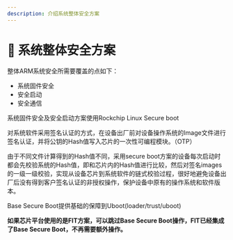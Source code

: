 ```yaml
---
description: 介绍系统整体安全方案
---
```


# 🔐 系统整体安全方案

整体ARM系统安全所需要覆盖的点如下：

* 系统固件安全
* 安全启动
* 安全通信

系统固件安全及安全启动方案使用Rockchip Linux Secure boot

对系统软件采用签名认证的方式，在设备出厂前对设备操作系统的Image文件进行签名认证，并将公钥的Hash值写入芯片的一次性可编程模块。（OTP）

由于不同文件计算得到的Hash值不同，采用secure boot方案的设备每次启动时都会先校验系统的Hash值，即和芯片内的Hash值进行比较，然后对签名images的一级一级校验，实现从设备芯片到系统软件的链式校验过程，很好地避免设备出厂后没有得到客户签名认证的非授权操作，保护设备中原有的操作系统和软件版本。

Base Secure Boot提供基础的保障到Uboot(loader/trust/uboot)

**如果芯片平台使用的是FIT方案，可以跳过Base Secure Boot操作，FIT已经集成了Base Secure Boot，不再需要额外操作。**

